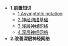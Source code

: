 * **1\.前置知识**
  * [1.Asymptotic notation](./前置知识/1.Asymptotic_notation.md)
  * [2.神经网络基础](./1.神经网络和深度学习/2.神经网络基础.md)
  * [3.浅层神经网络](./1.神经网络和深度学习/3.浅层神经网络.md)
  * [4.深层神经网络](./1.神经网络和深度学习/4.深层神经网络.md)
* **2\.改善深层神经网络**
